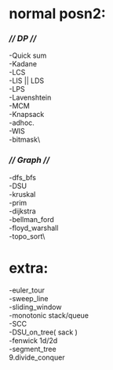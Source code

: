 #
# **normal posn2:**
###   _// DP //_
  -Quick sum\
  -Kadane\
  -LCS\
  -LIS || LDS\
  -LPS\
  -Lavenshtein\
  -MCM\
  -Knapsack\
  -adhoc.\
  -WIS\
  -bitmask\
###   _// Graph //_
  -dfs_bfs\
  -DSU\
  -kruskal\
  -prim\
  -dijkstra\
  -bellman_ford\
  -floyd_warshall\
  -topo_sort\
#
# **extra:**
  -euler_tour\
  -sweep_line\
  -sliding_window\
  -monotonic stack/queue\
  -SCC\
  -DSU_on_tree( sack )\
  -fenwick 1d/2d\
  -segment_tree\
  9.divide_conquer
